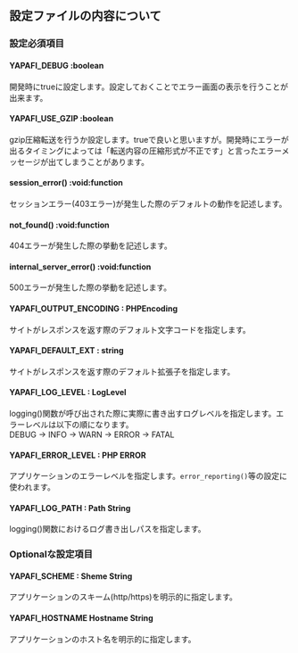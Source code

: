 ## 設定ファイルの内容について

### 設定必須項目

#### YAPAFI_DEBUG :boolean

開発時にtrueに設定します。設定しておくことでエラー画面の表示を行うことが出来ます。

#### YAPAFI_USE_GZIP :boolean

gzip圧縮転送を行うか設定します。trueで良いと思いますが。開発時にエラーが出るタイミングによっては「転送内容の圧縮形式が不正です」と言ったエラーメッセージが出てしまうことがあります。

#### session_error() :void:function

セッションエラー(403エラー)が発生した際のデフォルトの動作を記述します。

#### not_found() :void:function

404エラーが発生した際の挙動を記述します。

#### internal_server_error() :void:function

500エラーが発生した際の挙動を記述します。

#### YAPAFI_OUTPUT_ENCODING : PHPEncoding

サイトがレスポンスを返す際のデフォルト文字コードを指定します。

#### YAPAFI_DEFAULT_EXT : string

サイトがレスポンスを返す際のデフォルト拡張子を指定します。

#### YAPAFI_LOG_LEVEL : LogLevel

logging()関数が呼び出された際に実際に書き出すログレベルを指定します。エラーレベルは以下の順になります。  
DEBUG -> INFO -> WARN -> ERROR -> FATAL

#### YAPAFI_ERROR_LEVEL : PHP ERROR

アプリケーションのエラーレベルを指定します。`error_reporting()`等の設定に使われます。

#### YAPAFI_LOG_PATH : Path String

logging()関数におけるログ書き出しパスを指定します。

### Optionalな設定項目

#### YAPAFI_SCHEME : Sheme String

アプリケーションのスキーム(http/https)を明示的に指定します。

#### YAPAFI_HOSTNAME Hostname String

アプリケーションのホスト名を明示的に指定します。
